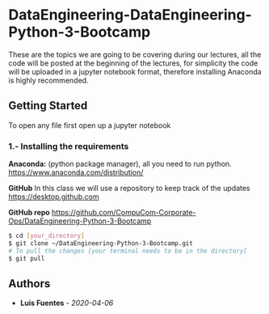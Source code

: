 # DataEngineering-DataEngineering-Python-3-Bootcamp
These are the topics we are going to be covering during our lectures, all the code will be posted at the beginning of the lectures, for simplicity the code will be uploaded in a jupyter notebook format, therefore installing Anaconda is highly recommended. 

## Getting Started
To open any file first open up a jupyter notebook 

### 1.- Installing the requirements
**Anaconda:** (python package manager), all you need to run python.
https://www.anaconda.com/distribution/

**GitHub** In this class we will use a repository to keep track of the updates
https://desktop.github.com

**GitHub repo** 
https://github.com/CompuCom-Corporate-Ops/DataEngineering-Python-3-Bootcamp

```sh
$ cd [your_directory]
$ git clone ~/DataEngineering-Python-3-Bootcamp.git
# To pull the changes [your terminal needs to be in the directory]
$ git pull
```

## Authors
* **Luis Fuentes** - *2020-04-06*

